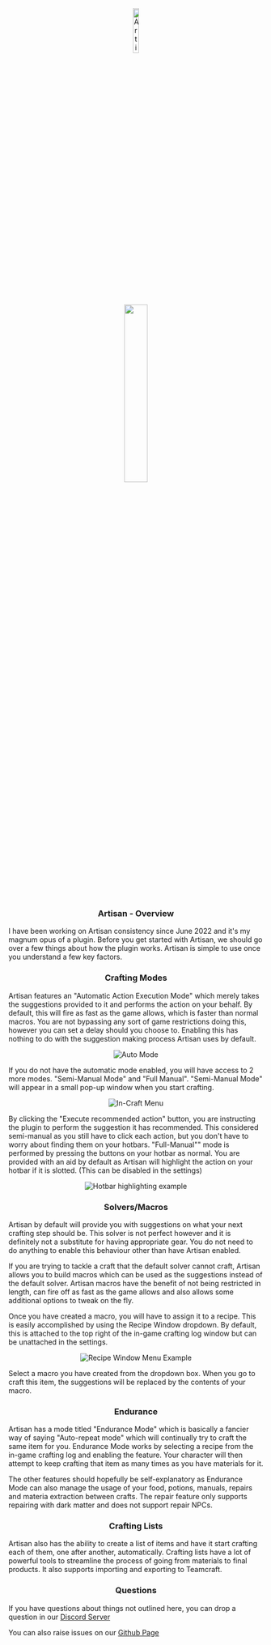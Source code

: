 <div align="center">
<img src="https://love.puni.sh/resources/artisan.svg" alt="Artisan IconUrl" width="15%">
<br>
<img src="https://github.com/PunishXIV/Artisan/blob/050a58be7b0ce94c959c17e43dabecb65e38a55c/PunishImages/artisan.png" width="30%" />
</div>

<div align="center"> 

### Artisan - Overview 

</div>

I have been working on Artisan consistency since June 2022 and it's my magnum opus of a plugin.
Before you get started with Artisan, we should go over a few things about how the plugin works. Artisan is simple to use once you understand a few key factors.

<div align="center"> 

### Crafting Modes

</div>

Artisan features an "Automatic Action Execution Mode" which merely takes the suggestions provided to it and performs the action on your behalf. 
By default, this will fire as fast as the game allows, which is faster than normal macros.
You are not bypassing any sort of game restrictions doing this, however you can set a delay should you choose to.
Enabling this has nothing to do with the suggestion making process Artisan uses by default.

<div align="center"> 

![Auto Mode](/Artisan/Images/AutoMode.png)

</div>

If you do not have the automatic mode enabled, you will have access to 2 more modes. "Semi-Manual Mode" and "Full Manual".
"Semi-Manual Mode" will appear in a small pop-up window when you start crafting.

<div align="center"> 
  
![In-Craft Menu](/Artisan/Images/ThemeCraftingWindowExample.png)

</div>

By clicking the "Execute recommended action" button, you are instructing the plugin to perform the suggestion it has recommended.
This considered semi-manual as you still have to click each action, but you don't have to worry about finding them on your hotbars.
"Full-Manual"" mode is performed by pressing the buttons on your hotbar as normal.
You are provided with an aid by default as Artisan will highlight the action on your hotbar if it is slotted. (This can be disabled in the settings)

<div align="center"> 
  
![Hotbar highlighting example](/Artisan/Images/OutlineExample.png)

### Solvers/Macros

</div>

Artisan by default will provide you with suggestions on what your next crafting step should be. This solver is not perfect however and it is definitely not a substitute for having appropriate gear. 
You do not need to do anything to enable this behaviour other than have Artisan enabled. 

If you are trying to tackle a craft that the default solver cannot craft, Artisan allows you to build macros which can be used as the suggestions instead of the default solver.
Artisan macros have the benefit of not being restricted in length, can fire off as fast as the game allows and also allows some additional options to tweak on the fly.

Once you have created a macro, you will have to assign it to a recipe. This is easily accomplished by using the Recipe Window dropdown. By default, this is attached to the top right of the in-game crafting log window but can be unattached in the settings.

<div align="center"> 

![Recipe Window Menu Example](/Artisan/Images/RecipeWindowExample.phg)

</div>

Select a macro you have created from the dropdown box. When you go to craft this item, the suggestions will be replaced by the contents of your macro.

<div align="center"> 

### Endurance

</div>

Artisan has a mode titled "Endurance Mode" which is basically a fancier way of saying "Auto-repeat mode" which will continually try to craft the same item for you. 
Endurance Mode works by selecting a recipe from the in-game crafting log and enabling the feature.
Your character will then attempt to keep crafting that item as many times as you have materials for it.

The other features should hopefully be self-explanatory as Endurance Mode can also manage the usage of your food, potions, manuals, repairs and materia extraction between crafts.
The repair feature only supports repairing with dark matter and does not support repair NPCs.

<div align="center"> 

### Crafting Lists

</div>

Artisan also has the ability to create a list of items and have it start crafting each of them, one after another, automatically.
Crafting lists have a lot of powerful tools to streamline the process of going from materials to final products.
It also supports importing and exporting to Teamcraft.

<div align="center"> 

### Questions

</div>

If you have questions about things not outlined here, you can drop a question in our [Discord Server](https://discord.gg/Zzrcc8kmvy)

You can also raise issues on our [Github Page](https://github.com/PunishXIV/Artisan)



